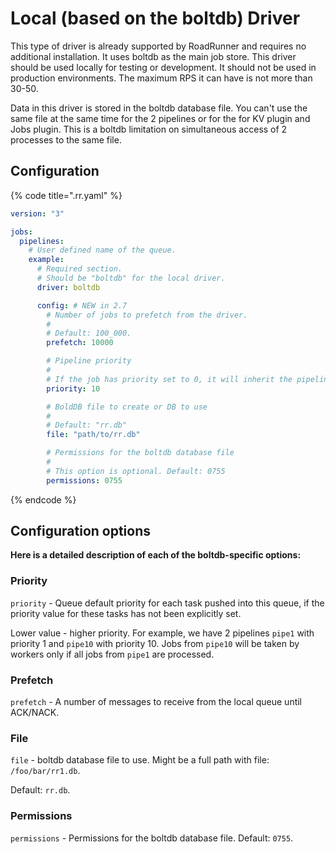 # Local (based on the boltdb) Driver

This type of driver is already supported by RoadRunner and requires no additional installation. It uses boltdb as the
main job store. This driver should be used locally for testing or development. It should not be used in production environments. The maximum RPS it can have is not more than 30-50.

Data in this driver is stored in the boltdb database file. You can't use the same file at the same time for the 2
pipelines or for the for KV plugin and Jobs plugin. This is a boltdb limitation on simultaneous access of 2 processes to
the same file.

## Configuration

{% code title=".rr.yaml" %}

```yaml .rr.yaml
version: "3"

jobs:
  pipelines:
    # User defined name of the queue.
    example:
      # Required section.
      # Should be "boltdb" for the local driver.
      driver: boltdb

      config: # NEW in 2.7
        # Number of jobs to prefetch from the driver.
        #
        # Default: 100_000.
        prefetch: 10000

        # Pipeline priority
        #
        # If the job has priority set to 0, it will inherit the pipeline's priority. Default: 10.
        priority: 10

        # BoldDB file to create or DB to use
        #
        # Default: "rr.db"
        file: "path/to/rr.db"

        # Permissions for the boltdb database file
        #
        # This option is optional. Default: 0755
        permissions: 0755
```

{% endcode %}

## Configuration options

**Here is a detailed description of each of the boltdb-specific options:**

### Priority

`priority` - Queue default priority for each task pushed into this queue, if the priority value for these tasks has not
been explicitly set.

Lower value - higher priority. For example, we have 2 pipelines `pipe1` with priority 1 and `pipe10` with priority 10.
Jobs from `pipe10` will be taken by workers only if all jobs from `pipe1` are processed.

### Prefetch

`prefetch` - A number of messages to receive from the local queue until ACK/NACK.

### File

`file` - boltdb database file to use. Might be a full path with file: `/foo/bar/rr1.db`.

Default: `rr.db`.

### Permissions

`permissions` - Permissions for the boltdb database file. Default: `0755`.

